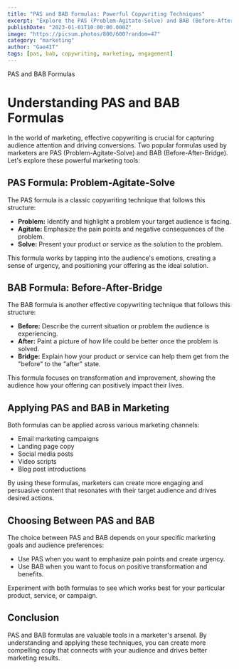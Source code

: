 ```yaml
---
title: "PAS and BAB Formulas: Powerful Copywriting Techniques"
excerpt: "Explore the PAS (Problem-Agitate-Solve) and BAB (Before-After-Bridge) formulas and how they drive engagement and conversions in marketing."
publishDate: "2023-01-01T10:00:00.000Z"
image: "https://picsum.photos/800/600?random=47"
category: "marketing"
author: "Gae4IT"
tags: [pas, bab, copywriting, marketing, engagement]
---
```


PAS and BAB Formulas

# Understanding PAS and BAB Formulas

In the world of marketing, effective copywriting is crucial for capturing audience attention and driving conversions. Two popular formulas used by marketers are PAS (Problem-Agitate-Solve) and BAB (Before-After-Bridge). Let's explore these powerful marketing tools:

## PAS Formula: Problem-Agitate-Solve

The PAS formula is a classic copywriting technique that follows this structure:

- **Problem:** Identify and highlight a problem your target audience is facing.
- **Agitate:** Emphasize the pain points and negative consequences of the problem.
- **Solve:** Present your product or service as the solution to the problem.

This formula works by tapping into the audience's emotions, creating a sense of urgency, and positioning your offering as the ideal solution.

## BAB Formula: Before-After-Bridge

The BAB formula is another effective copywriting technique that follows this structure:

- **Before:** Describe the current situation or problem the audience is experiencing.
- **After:** Paint a picture of how life could be better once the problem is solved.
- **Bridge:** Explain how your product or service can help them get from the "before" to the "after" state.

This formula focuses on transformation and improvement, showing the audience how your offering can positively impact their lives.

## Applying PAS and BAB in Marketing

Both formulas can be applied across various marketing channels:

- Email marketing campaigns
- Landing page copy
- Social media posts
- Video scripts
- Blog post introductions

By using these formulas, marketers can create more engaging and persuasive content that resonates with their target audience and drives desired actions.

## Choosing Between PAS and BAB

The choice between PAS and BAB depends on your specific marketing goals and audience preferences:

- Use PAS when you want to emphasize pain points and create urgency.
- Use BAB when you want to focus on positive transformation and benefits.

Experiment with both formulas to see which works best for your particular product, service, or campaign.

## Conclusion

PAS and BAB formulas are valuable tools in a marketer's arsenal. By understanding and applying these techniques, you can create more compelling copy that connects with your audience and drives better marketing results.